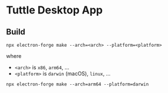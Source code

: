 # Tuttle Desktop App

## Build

```
npx electron-forge make --arch=<arch> --platform=<platform>
```

where

- `<arch>` is `x86`, `arm64`, ...
- `<platform>` is `darwin` (macOS), `linux`, ...


```
npx electron-forge make --arch=arm64 --platform=darwin
```